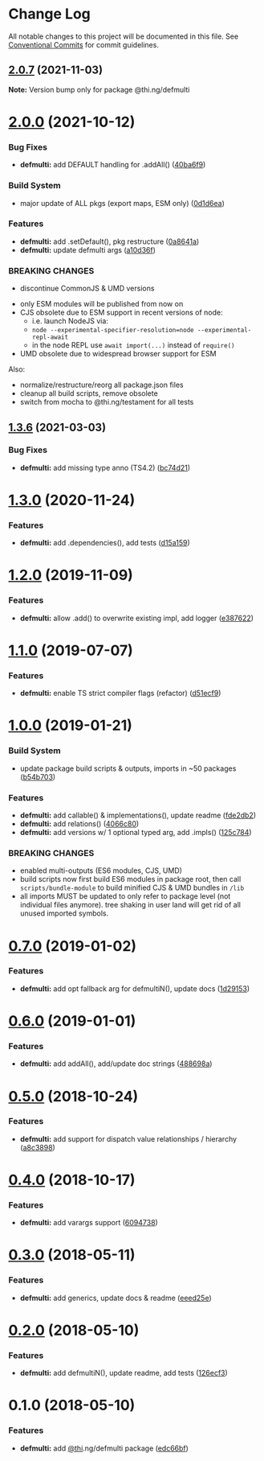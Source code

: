# Change Log

All notable changes to this project will be documented in this file.
See [Conventional Commits](https://conventionalcommits.org) for commit guidelines.

## [2.0.7](https://github.com/thi-ng/umbrella/compare/@thi.ng/defmulti@2.0.6...@thi.ng/defmulti@2.0.7) (2021-11-03)

**Note:** Version bump only for package @thi.ng/defmulti





# [2.0.0](https://github.com/thi-ng/umbrella/compare/@thi.ng/defmulti@1.3.17...@thi.ng/defmulti@2.0.0) (2021-10-12)


### Bug Fixes

* **defmulti:** add DEFAULT handling for .addAll() ([40ba6f9](https://github.com/thi-ng/umbrella/commit/40ba6f9bc39c713267ac3736fe65c32315ac6980))


### Build System

* major update of ALL pkgs (export maps, ESM only) ([0d1d6ea](https://github.com/thi-ng/umbrella/commit/0d1d6ea9fab2a645d6c5f2bf2591459b939c09b6))


### Features

* **defmulti:** add .setDefault(), pkg restructure ([0a8641a](https://github.com/thi-ng/umbrella/commit/0a8641a27f3d340880462541311f5a82360be62b))
* **defmulti:** update defmulti args ([a10d36f](https://github.com/thi-ng/umbrella/commit/a10d36fcee855220eacbdd1f86d443d888603ac6))


### BREAKING CHANGES

* discontinue CommonJS & UMD versions

- only ESM modules will be published from now on
- CJS obsolete due to ESM support in recent versions of node:
  - i.e. launch NodeJS via:
  - `node --experimental-specifier-resolution=node --experimental-repl-await`
  - in the node REPL use `await import(...)` instead of `require()`
- UMD obsolete due to widespread browser support for ESM

Also:
- normalize/restructure/reorg all package.json files
- cleanup all build scripts, remove obsolete
- switch from mocha to @thi.ng/testament for all tests






##  [1.3.6](https://github.com/thi-ng/umbrella/compare/@thi.ng/defmulti@1.3.5...@thi.ng/defmulti@1.3.6) (2021-03-03)

###  Bug Fixes

- **defmulti:** add missing type anno (TS4.2) ([bc74d21](https://github.com/thi-ng/umbrella/commit/bc74d21264f2d3b76fc288eeccab398ad66f76da))

#  [1.3.0](https://github.com/thi-ng/umbrella/compare/@thi.ng/defmulti@1.2.26...@thi.ng/defmulti@1.3.0) (2020-11-24)

###  Features

- **defmulti:** add .dependencies(), add tests ([d15a159](https://github.com/thi-ng/umbrella/commit/d15a1594750ac171b1ab93da18d908f1ca6c3897))

#  [1.2.0](https://github.com/thi-ng/umbrella/compare/@thi.ng/defmulti@1.1.4...@thi.ng/defmulti@1.2.0) (2019-11-09)

###  Features

- **defmulti:** allow .add() to overwrite existing impl, add logger ([e387622](https://github.com/thi-ng/umbrella/commit/e387622d3ad44bc0df029c5ba641244dc12c6353))

#  [1.1.0](https://github.com/thi-ng/umbrella/compare/@thi.ng/defmulti@1.0.9...@thi.ng/defmulti@1.1.0) (2019-07-07)

###  Features

- **defmulti:** enable TS strict compiler flags (refactor) ([d51ecf9](https://github.com/thi-ng/umbrella/commit/d51ecf9))

#  [1.0.0](https://github.com/thi-ng/umbrella/compare/@thi.ng/defmulti@0.7.0...@thi.ng/defmulti@1.0.0) (2019-01-21)

###  Build System

- update package build scripts & outputs, imports in ~50 packages ([b54b703](https://github.com/thi-ng/umbrella/commit/b54b703))

###  Features

- **defmulti:** add callable() & implementations(), update readme ([fde2db2](https://github.com/thi-ng/umbrella/commit/fde2db2))
- **defmulti:** add relations() ([4066c80](https://github.com/thi-ng/umbrella/commit/4066c80))
- **defmulti:** add versions w/ 1 optional typed arg, add .impls() ([125c784](https://github.com/thi-ng/umbrella/commit/125c784))

###  BREAKING CHANGES

- enabled multi-outputs (ES6 modules, CJS, UMD)
- build scripts now first build ES6 modules in package root, then call   `scripts/bundle-module` to build minified CJS & UMD bundles in `/lib`
- all imports MUST be updated to only refer to package level   (not individual files anymore). tree shaking in user land will get rid of   all unused imported symbols.

#  [0.7.0](https://github.com/thi-ng/umbrella/compare/@thi.ng/defmulti@0.6.0...@thi.ng/defmulti@0.7.0) (2019-01-02)

###  Features

- **defmulti:** add opt fallback arg for defmultiN(), update docs ([1d29153](https://github.com/thi-ng/umbrella/commit/1d29153))

#  [0.6.0](https://github.com/thi-ng/umbrella/compare/@thi.ng/defmulti@0.5.1...@thi.ng/defmulti@0.6.0) (2019-01-01)

###  Features

- **defmulti:** add addAll(), add/update doc strings ([488698a](https://github.com/thi-ng/umbrella/commit/488698a))

#  [0.5.0](https://github.com/thi-ng/umbrella/compare/@thi.ng/defmulti@0.4.1...@thi.ng/defmulti@0.5.0) (2018-10-24)

###  Features

- **defmulti:** add support for dispatch value relationships / hierarchy ([a8c3898](https://github.com/thi-ng/umbrella/commit/a8c3898))

#  [0.4.0](https://github.com/thi-ng/umbrella/compare/@thi.ng/defmulti@0.3.11...@thi.ng/defmulti@0.4.0) (2018-10-17)

###  Features

- **defmulti:** add varargs support ([6094738](https://github.com/thi-ng/umbrella/commit/6094738))

#  [0.3.0](https://github.com/thi-ng/umbrella/compare/@thi.ng/defmulti@0.2.0...@thi.ng/defmulti@0.3.0) (2018-05-11)

###  Features

- **defmulti:** add generics, update docs & readme ([eeed25e](https://github.com/thi-ng/umbrella/commit/eeed25e))

#  [0.2.0](https://github.com/thi-ng/umbrella/compare/@thi.ng/defmulti@0.1.0...@thi.ng/defmulti@0.2.0) (2018-05-10)

###  Features

- **defmulti:** add defmultiN(), update readme, add tests ([126ecf3](https://github.com/thi-ng/umbrella/commit/126ecf3))

#  0.1.0 (2018-05-10)

###  Features

- **defmulti:** add [@thi](https://github.com/thi).ng/defmulti package ([edc66bf](https://github.com/thi-ng/umbrella/commit/edc66bf))
